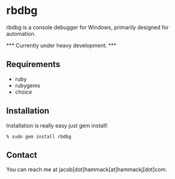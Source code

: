 rbdbg
===

rbdbg is a console debugger for Windows, primarily designed for automation. 

*** Currently under heavy development. ***

Requirements
---

* ruby 
* rubygems
* choice

Installation
---
Installation is really easy just gem install!

	% sudo gem install rbdbg
	
Contact
---
You can reach me at jacob[dot]hammack[at]hammackj[dot]com.

